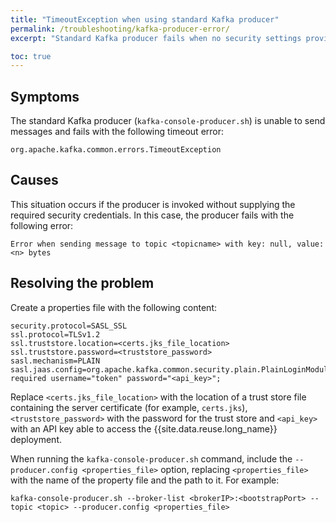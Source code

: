 ```yaml
---
title: "TimeoutException when using standard Kafka producer"
permalink: /troubleshooting/kafka-producer-error/
excerpt: "Standard Kafka producer fails when no security settings provided"

toc: true
---
```


## Symptoms

The standard Kafka producer (`kafka-console-producer.sh`) is unable to send messages and fails with the following timeout error:

```
org.apache.kafka.common.errors.TimeoutException
```

## Causes

This situation occurs if the producer is invoked without supplying the required security credentials. In this case, the producer fails with
the following error:

```
Error when sending message to topic <topicname> with key: null, value: <n> bytes
```

## Resolving the problem

Create a properties file with the following content:

```
security.protocol=SASL_SSL
ssl.protocol=TLSv1.2
ssl.truststore.location=<certs.jks_file_location>
ssl.truststore.password=<truststore_password>
sasl.mechanism=PLAIN
sasl.jaas.config=org.apache.kafka.common.security.plain.PlainLoginModule required username="token" password="<api_key>";
```

Replace `<certs.jks_file_location>` with the location of a trust store file containing the server certificate (for example, `certs.jks`), `<truststore_password>` with the password for the trust store and `<api_key>` with an API key able to access the {{site.data.reuse.long_name}} deployment.

When running the `kafka-console-producer.sh` command, include the `--producer.config <properties_file>` option, replacing `<properties_file>` with the name of the property file and the path to it. For example:

```
kafka-console-producer.sh --broker-list <brokerIP>:<bootstrapPort> --topic <topic> --producer.config <properties_file>
```
